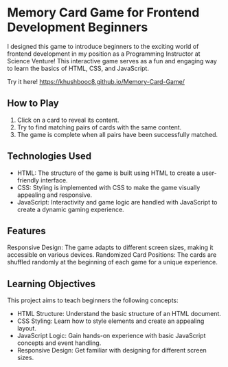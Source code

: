 # Memory Card Game for Frontend Development Beginners

I designed this game to introduce beginners to the exciting world of frontend development in my position as a Programming Instructor at Science Venture! This interactive game serves as a fun and engaging way to learn the basics of HTML, CSS, and JavaScript.

Try it here! https://khushbooc8.github.io/Memory-Card-Game/

## How to Play
1. Click on a card to reveal its content.
2. Try to find matching pairs of cards with the same content.
3. The game is complete when all pairs have been successfully matched.

## Technologies Used
- HTML: The structure of the game is built using HTML to create a user-friendly interface.
- CSS: Styling is implemented with CSS to make the game visually appealing and responsive.
- JavaScript: Interactivity and game logic are handled with JavaScript to create a dynamic gaming experience.

## Features
Responsive Design: The game adapts to different screen sizes, making it accessible on various devices.
Randomized Card Positions: The cards are shuffled randomly at the beginning of each game for a unique experience.

## Learning Objectives
This project aims to teach beginners the following concepts:
- HTML Structure: Understand the basic structure of an HTML document.
- CSS Styling: Learn how to style elements and create an appealing layout.
- JavaScript Logic: Gain hands-on experience with basic JavaScript concepts and event handling.
- Responsive Design: Get familiar with designing for different screen sizes.
